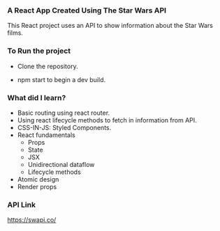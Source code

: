 ### A React App Created Using The Star Wars API

This React project uses an API to show information about the Star Wars films. 

### To Run the project

- Clone the repository.

- npm start to begin a dev build.

### What did I learn?

- Basic routing using react router.
- Using react lifecycle methods to fetch in information from API.
- CSS-IN-JS: Styled Components.
- React fundamentals
  - Props 
  - State
  - JSX
  - Unidirectional dataflow
  - Lifecycle methods
- Atomic design
- Render props


### API Link

https://swapi.co/
